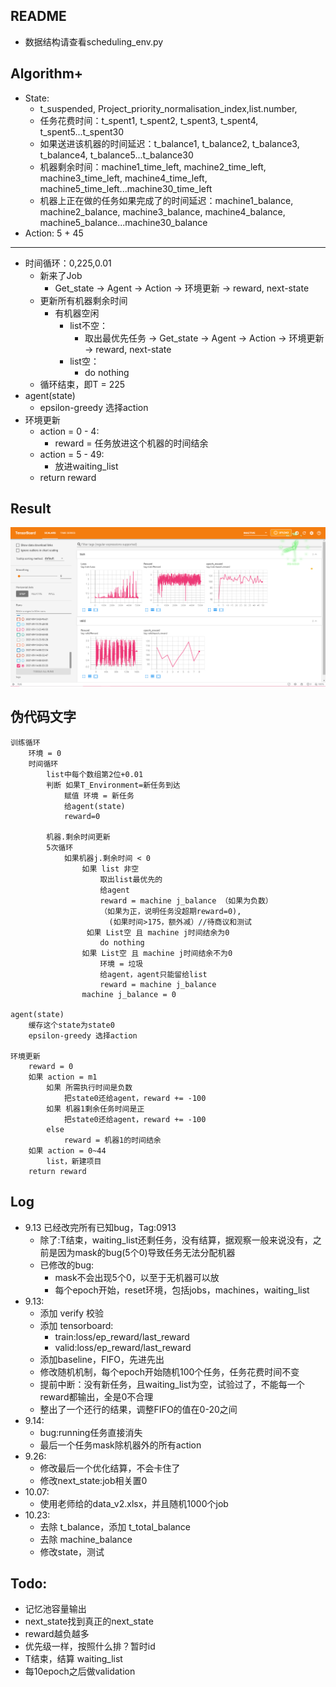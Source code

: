 ## README
* 数据结构请查看scheduling_env.py


## Algorithm+
* State:
    * t_suspended, Project_priority_normalisation_index,list.number,
    * 任务花费时间：t_spent1, t_spent2, t_spent3, t_spent4, t_spent5...t_spent30
    * 如果送进该机器的时间延迟：t_balance1, t_balance2, t_balance3, t_balance4, t_balance5...t_balance30
    * 机器剩余时间：machine1_time_left, machine2_time_left,  machine3_time_left, machine4_time_left, machine5_time_left...machine30_time_left
    * 机器上正在做的任务如果完成了的时间延迟：machine1_balance, machine2_balance, machine3_balance, machine4_balance, machine5_balance...machine30_balance
* Action: 5 + 45
---
* 时间循环：0,225,0.01
    * 新来了Job
        * Get_state -> Agent -> Action -> 环境更新 -> reward, next-state
    * 更新所有机器剩余时间
        * 有机器空闲
            * list不空：
                * 取出最优先任务 -> Get_state -> Agent -> Action -> 环境更新 -> reward, next-state
            * list空：
                * do nothing
    * 循环结束，即T = 225
* agent(state)
    * epsilon-greedy 选择action
* 环境更新
    * action = 0 - 4:
        * reward = 任务放进这个机器的时间结余
	* action = 5 - 49:
		* 放进waiting_list
    * return reward


## Result
![Alt](./屏幕截图%202021-09-14%20004305.png)


## 伪代码文字
```
训练循环
	环境 = 0 
	时间循环
		list中每个数组第2位+0.01
		判断 如果T_Environment=新任务到达
			赋值 环境 = 新任务
			给agent(state)
			reward=0
			
		机器.剩余时间更新
		5次循环 
			如果机器j.剩余时间 < 0
				如果 list 非空
					取出list最优先的
					给agent
					reward = machine j_balance （如果为负数）
					（如果为正，说明任务没超期reward=0),
					  (如果时间>175，额外减）//待商议和测试
				 如果 List空 且 machine j时间结余为0
					do nothing
				如果 List空 且 machine j时间结余不为0
					环境 = 垃圾
					给agent，agent只能留给list
					reward = machine j_balance
				machine j_balance = 0

agent(state)
	缓存这个state为state0
	epsilon-greedy 选择action

环境更新
    reward = 0
	如果 action = m1
		如果 所需执行时间是负数
			把state0还给agent，reward += -100
		如果 机器1剩余任务时间是正
			把state0还给agent，reward += -100
		else
			reward = 机器1的时间结余
	如果 action = 0~44
		list，新建项目
    return reward
```


## Log
* 9.13 已经改完所有已知bug，Tag:0913
    * 除了:T结束，waiting_list还剩任务，没有结算，据观察一般来说没有，之前是因为mask的bug(5个0)导致任务无法分配机器
    * 已修改的bug:
        * mask不会出现5个0，以至于无机器可以放
        * 每个epoch开始，reset环境，包括jobs，machines，waiting_list
* 9.13:
    * 添加 verify 校验
    * 添加 tensorboard:
        * train:loss/ep_reward/last_reward
        * valid:loss/ep_reward/last_reward
    * 添加baseline，FIFO，先进先出
    * 修改随机机制，每个epoch开始随机100个任务，任务花费时间不变
    * 提前中断：没有新任务，且waiting_list为空，试验过了，不能每一个reward都输出，全是0不合理
    * 整出了一个还行的结果，调整FIFO的值在0-20之间
* 9.14:
    * bug:running任务直接消失
    * 最后一个任务mask除机器外的所有action
* 9.26:
    * 修改最后一个优化结算，不会卡住了
    * 修改next_state:job相关置0
* 10.07:
    * 使用老师给的data_v2.xlsx，并且随机1000个job
* 10.23:
    * 去除 t_balance，添加 t_total_balance
    * 去除 machine_balance
    * 修改state，测试

## Todo:
* 记忆池容量输出
* next_state找到真正的next_state
* reward越负越多
* 优先级一样，按照什么排？暂时id
* T结束，结算 waiting_list
* 每10epoch之后做validation